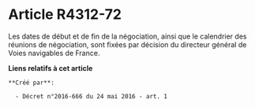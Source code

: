 # Article R4312-72

Les dates de début et de fin de la négociation, ainsi que le calendrier des réunions de négociation, sont fixées par décision
du directeur général de Voies navigables de France.

**Liens relatifs à cet article**

	**Créé par**:

	  - Décret n°2016-666 du 24 mai 2016 - art. 1
